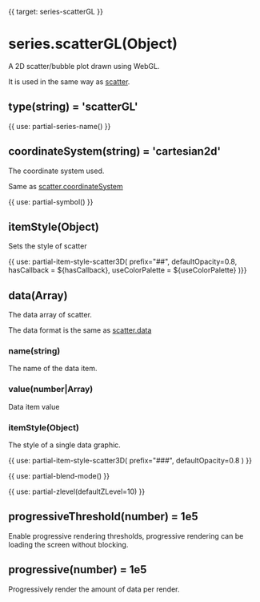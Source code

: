 {{ target: series-scatterGL }}

# series.scatterGL(Object)

A 2D scatter/bubble plot drawn using WebGL.

It is used in the same way as [scatter](/en/option.html#series-scatter).

## type(string) = 'scatterGL'

{{ use: partial-series-name() }}

## coordinateSystem(string) = 'cartesian2d'

The coordinate system used.

Same as [scatter.coordinateSystem](/en/option.html#series-scatter.coordinateSystem)

{{ use: partial-symbol() }}

## itemStyle(Object)

Sets the style of scatter

{{ use: partial-item-style-scatter3D(
    prefix="##",
    defaultOpacity=0.8,
    hasCallback = ${hasCallback},
    useColorPalette = ${useColorPalette}
)}}

## data(Array)

The data array of scatter.

The data format is the same as [scatter.data](/en/option.html#series-scatter.data)

### name(string)

The name of the data item.

### value(number|Array)

Data item value

### itemStyle(Object)

The style of a single data graphic.

{{ use: partial-item-style-scatter3D(
    prefix="###",
    defaultOpacity=0.8
) }}

{{ use: partial-blend-mode() }}

{{ use: partial-zlevel(defaultZLevel=10) }}


## progressiveThreshold(number) = 1e5

Enable progressive rendering thresholds, progressive rendering can be loading the screen without blocking.

## progressive(number) = 1e5

Progressively render the amount of data per render.
